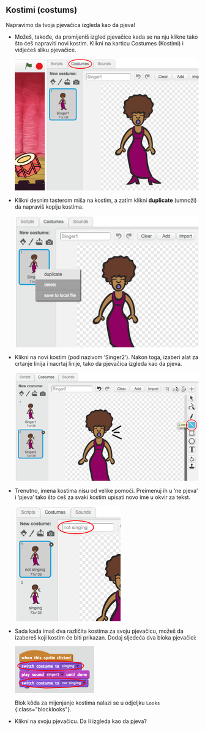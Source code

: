 ## Kostimi (costums)

Napravimo da tvoja pjevačica izgleda kao da pjeva!

+ Možeš, takođe, da promijeniš izgled pjevačice kada se na nju klikne tako što ćeš napraviti novi kostim. Klikni na karticu Costumes (Kostimi) i vidjećeš sliku pjevačice.
    
    ![snimak ekrana](images/band-singer-costume.png)

+ Klikni desnim tasterom miša na kostim, a zatim klikni **duplicate** (umnoži) da napraviš kopiju kostima.
    
    ![snimak ekrana](images/band-singer-duplicate.png)

+ Klikni na novi kostim (pod nazivom ‘Singer2’). Nakon toga, izaberi alat za crtanje linija i nacrtaj linije, tako da pjevačica izgleda kao da pjeva.
    
    ![snimak ekrana](images/band-singer-click.png)

+ Trenutno, imena kostima nisu od velike pomoći. Preimenuj ih u ‘ne pjeva’ i ‘pjeva’ tako što ćeš za svaki kostim upisati novo ime u okvir za tekst.
    
    ![snimak ekrana](images/band-singer-name.png)

+ Sada kada imaš dva različita kostima za svoju pjevačicu, možeš da izabereš koji kostim će biti prikazan. Dodaj sljedeća dva bloka pjevačici:
    
    ![snimak ekrana](images/band-looks.png)
    
    Blok kôda za mijenjanje kostima nalazi se u odjeljku `Looks` {:class="blocklooks"}.

+ Klikni na svoju pjevačicu. Da li izgleda kao da pjeva?